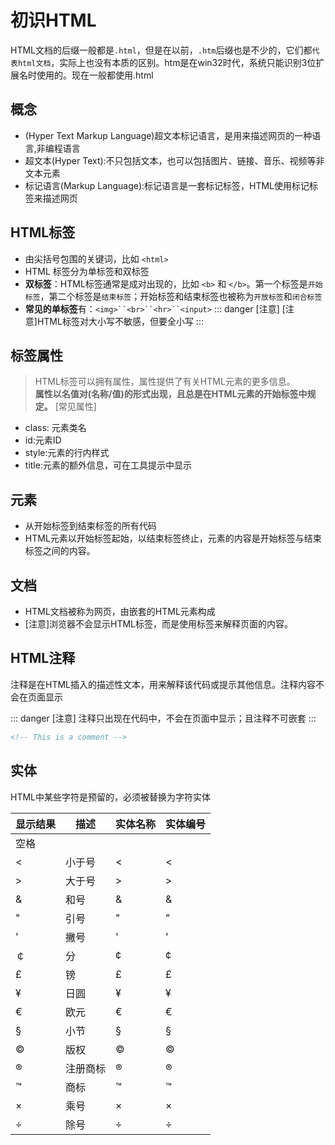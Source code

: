 # 初识HTML
HTML文档的后缀一般都是`.html`，但是在以前，`.htm`后缀也是不少的，它们都`代表html文档`，实际上也没有本质的区别。htm是在win32时代，系统只能识别3位扩展名时使用的。现在一般都使用.html

## 概念
- (Hyper Text Markup Language)超文本标记语言，是用来描述网页的一种语言,非编程语言
- 超文本(Hyper Text):不只包括文本，也可以包括图片、链接、音乐、视频等非文本元素　　
- 标记语言(Markup Language):标记语言是一套标记标签，HTML使用标记标签来描述网页

## HTML标签
- 由尖括号包围的关键词，比如 `<html>`
- HTML 标签分为单标签和双标签
- **双标签**：HTML标签通常是成对出现的，比如 `<b>` 和 `</b>`。第一个标签是`开始标签`，第二个标签是`结束标签`；开始标签和结束标签也被称为`开放标签`和`闭合标签`
- **常见的单标签**有：`<img>``<br>``<hr>``<input>`
::: danger [注意]
[注意]HTML标签对大小写不敏感，但要全小写
:::

## 标签属性
> HTML标签可以拥有属性，属性提供了有关HTML元素的更多信息。
　　
**属性以名值对(名称/值)的形式出现，且总是在HTML元素的开始标签中规定。**
[常见属性]
- class: 元素类名
- id:元素ID
- style:元素的行内样式
- title:元素的额外信息，可在工具提示中显示

## 元素
- 从开始标签到结束标签的所有代码
- HTML元素以开始标签起始，以结束标签终止，元素的内容是开始标签与结束标签之间的内容。

## 文档
- HTML文档被称为网页，由嵌套的HTML元素构成
- [注意]浏览器不会显示HTML标签，而是使用标签来解释页面的内容。

## HTML注释
注释是在HTML插入的描述性文本，用来解释该代码或提示其他信息。注释内容不会在页面显示

::: danger [注意]
注释只出现在代码中，不会在页面中显示；且注释不可嵌套
:::
```html
<!-- This is a comment -->
```

## 实体
HTML中某些字符是预留的，必须被替换为字符实体

| 显示结果 | 描述     | 实体名称 | 实体编号 |
|----------|----------|----------|---------|
| 空格     | &nbsp;   | &#160;   |
| <        | 小于号   | &lt;     | &#60;   |
| >        | 大于号   | &gt;     | &#62;   |
| &        | 和号     | &amp;    | &#38;   |
| "        | 引号     | &quot;   | &#34;   |
| '        | 撇号     | &apos;   | &#39;   |
| ￠       | 分       | &cent;   | &#162;  |
| £        | 镑       | &pound;  | &#163;  |
| ¥        | 日圆     | &yen;    | &#165;  |
| €        | 欧元     | &euro;   | &#8364; |
| §        | 小节     | &sect;   | &#167;  |
| ©        | 版权     | &copy;   | &#169;  |
| ®        | 注册商标 | &reg;    | &#174;  |
| ™        | 商标     | &trade;  | &#8482; |
| ×        | 乘号     | &times;  | &#215;  |
| ÷        | 除号     | &divide; | &#247;  |